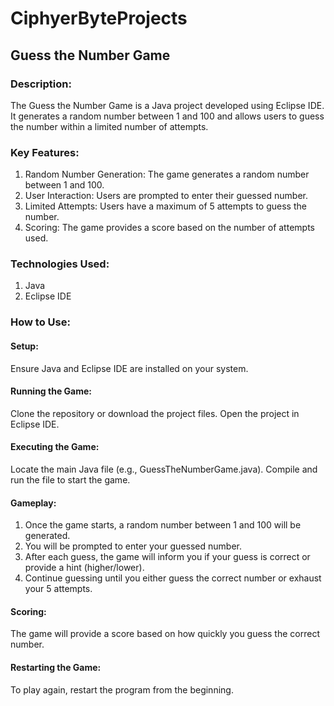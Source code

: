 # CiphyerByteProjects
## Guess the Number Game
### Description:
The Guess the Number Game is a Java project developed using Eclipse IDE. It generates a random number between 1 and 100 and allows users to guess the number within a limited number of attempts.

### Key Features:
1. Random Number Generation: The game generates a random number between 1 and 100.
2. User Interaction: Users are prompted to enter their guessed number.
3. Limited Attempts: Users have a maximum of 5 attempts to guess the number.
4. Scoring: The game provides a score based on the number of attempts used.

### Technologies Used:
1. Java
2. Eclipse IDE

### How to Use:
#### Setup:
Ensure Java and Eclipse IDE are installed on your system.

#### Running the Game:
Clone the repository or download the project files.
Open the project in Eclipse IDE.

#### Executing the Game:
Locate the main Java file (e.g., GuessTheNumberGame.java).
Compile and run the file to start the game.

#### Gameplay:
1. Once the game starts, a random number between 1 and 100 will be generated.
2. You will be prompted to enter your guessed number.
3. After each guess, the game will inform you if your guess is correct or provide a hint (higher/lower).
4. Continue guessing until you either guess the correct number or exhaust your 5 attempts.

#### Scoring:
The game will provide a score based on how quickly you guess the correct number.

#### Restarting the Game:
To play again, restart the program from the beginning.
